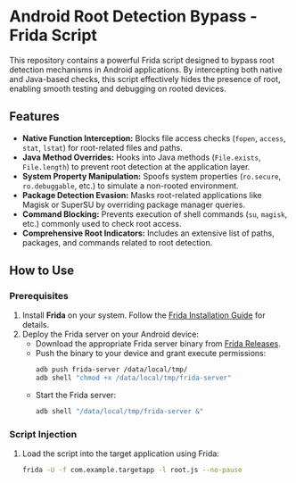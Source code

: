 # Android Root Detection Bypass - Frida Script

This repository contains a powerful Frida script designed to bypass root detection mechanisms in Android applications. By intercepting both native and Java-based checks, this script effectively hides the presence of root, enabling smooth testing and debugging on rooted devices.

## Features

- **Native Function Interception:** Blocks file access checks (`fopen`, `access`, `stat`, `lstat`) for root-related files and paths.
- **Java Method Overrides:** Hooks into Java methods (`File.exists`, `File.length`) to prevent root detection at the application layer.
- **System Property Manipulation:** Spoofs system properties (`ro.secure`, `ro.debuggable`, etc.) to simulate a non-rooted environment.
- **Package Detection Evasion:** Masks root-related applications like Magisk or SuperSU by overriding package manager queries.
- **Command Blocking:** Prevents execution of shell commands (`su`, `magisk`, etc.) commonly used to check root access.
- **Comprehensive Root Indicators:** Includes an extensive list of paths, packages, and commands related to root detection.

## How to Use

### Prerequisites

1. Install **Frida** on your system. Follow the [Frida Installation Guide](https://frida.re/docs/installation/) for details.
2. Deploy the Frida server on your Android device:
   - Download the appropriate Frida server binary from [Frida Releases](https://github.com/frida/frida/releases).
   - Push the binary to your device and grant execute permissions:
     ```bash
     adb push frida-server /data/local/tmp/
     adb shell "chmod +x /data/local/tmp/frida-server"
     ```
   - Start the Frida server:
     ```bash
     adb shell "/data/local/tmp/frida-server &"
     ```

### Script Injection

1. Load the script into the target application using Frida:
   ```bash
   frida -U -f com.example.targetapp -l root.js --no-pause
